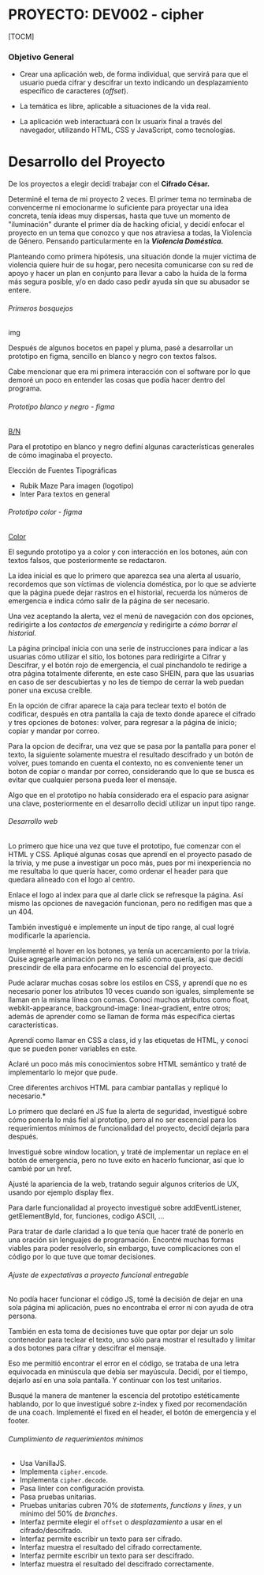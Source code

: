 # PROYECTO: DEV002 - cipher

[TOCM]

### Objetivo General

- Crear una aplicación web, de forma individual, que servirá para que el usuario pueda cifrar y descifrar un texto indicando un desplazamiento específico de caracteres (_offset_).

- La temática es libre, aplicable a situaciones de la vida real.

- La aplicación web interactuará con lx usuarix final a través del navegador, utilizando HTML, CSS y JavaScript, como tecnologías.

# Desarrollo del Proyecto

De los proyectos a elegir decidí trabajar con el **Cifrado César.**

Determiné el tema de mi proyecto 2 veces. El primer tema no terminaba de convencerme ni emocionarme lo suficiente para proyectar una idea concreta, tenía ideas muy dispersas, hasta que tuve un momento de "iluminación" durante el primer día de hacking oficial, y decidí enfocar el proyecto en un tema que conozco y que nos atraviesa a todas, la Violencia de Género. Pensando particularmente en la  ***Violencia Doméstica.***

Planteando como primera hipótesis, una situación donde la mujer víctima de violencia quiere huir de su hogar, pero necesita comunicarse con su red de apoyo y hacer un plan en conjunto para llevar a cabo la huida de la forma más segura posible, y/o en dado caso pedir ayuda sin que su abusador se entere.

######  Primeros bosquejos

img

Después de algunos bocetos en papel y pluma, pasé a desarrollar un prototipo en figma, sencillo en blanco y negro con textos falsos.

Cabe mencionar que era mi primera interacción con el software por lo que demoré un poco en entender las cosas que podía hacer dentro del programa.

######  Prototipo blanco y negro - figma

[B/N](https://www.figma.com/proto/eKPJwxCksMqNQW2Cv0VSr6/PROTOTIPO-BN?page-id=0%3A1&node-id=1%3A3&viewport=102%2C419%2C0.11&scaling=min-zoom)

Para el prototipo en blanco y negro definí algunas características generales de cómo imaginaba el proyecto.

Elección de Fuentes Tipográficas
- Rubik Maze
Para imagen (logotipo)
- Inter
Para textos en general

######  Prototipo color - figma

[Color](https://www.figma.com/proto/qWGaTRWjfUoZXP18C5hMtK/PROTOTIPO-COLOR?page-id=0%3A1&node-id=1%3A3&viewport=170%2C343%2C0.06&scaling=scale-down&starting-point-node-id=1%3A3 "Figma Color")

El segundo prototipo ya a color y con interacción en los botones, aún con textos falsos, que posteriormente se redactaron.

La idea inicial es que lo primero que aparezca sea una alerta al usuario, recordemos que son víctimas de violencia doméstica, por lo que se advierte que la página puede dejar rastros en el historial, recuerda los números de emergencia e indica cómo salir de la página de ser necesario.

Una vez aceptando la alerta, vez el menú de navegación con dos opciones, redirigirte a los *contactos de emergencia* y redirigirte a *cómo borrar el historial.*

La página principal inicia con una serie de instrucciones para indicar a las usuarias cómo utilizar el sitio, los botones para redirigirte a Cifrar y Descifrar, y el botón rojo de emergencia, el cual pinchandolo te redirige a otra página totalmente diferente, en este caso SHEIN, para que las usuarias en caso de ser descubiertas y no les de tiempo de cerrar la web puedan poner una excusa creíble.

En la opción de cifrar aparece la caja para teclear texto el botón de codificar, después en otra pantalla la caja de texto donde aparece el cifrado y tres opciones de botones: volver, para regresar a la página de inicio; copiar y mandar por correo.

Para la opcion de decifrar, una vez que se pasa por la pantalla para poner el texto, la siguiente solamente muestra el resultado descifrado y un botón de volver, pues tomando en cuenta el contexto, no es conveniente tener un boton de copiar o mandar por correo, considerando que lo que se busca es evitar que cualquier persona pueda leer el mensaje.

Algo que en el prototipo no había considerado era el espacio para asignar una clave, posteriormente en el desarrollo decidí utilizar un input tipo range.

###### Desarrollo web

Lo primero que hice una vez que tuve el prototipo, fue comenzar con el HTML y CSS.
Apliqué algunas cosas que aprendí en el proyecto pasado de la trivia, y me puse a investigar un poco más, pues por mi inexperiencia no me resultaba lo que quería hacer, como ordenar el header para que quedara alineado con el logo al centro.

Enlace el logo al index para que al darle click se refresque la página. Así mismo las opciones de navegación funcionan, pero no redifigen mas que a un 404.

También investigué e implemente un input de tipo range, al cual logré modificarle la apariencia.

Implementé el hover en los botones, ya tenía un acercamiento por la trivia. Quise agregarle animación pero no me salió como quería, así que decidí prescindir de ella para enfocarme en lo escencial del proyecto. 

Pude aclarar muchas cosas sobre los estilos en CSS, y aprendí que no es necesario poner los atributos 10 veces cuando son iguales, simplemente se llaman en la misma línea con comas. Conocí muchos atributos como float, webkit-appearance, background-image: linear-gradient, entre otros; además de aprender como se llaman de forma más específica ciertas características.

Aprendí como llamar en CSS a class, id y las etiquetas de HTML, y conocí que se pueden poner variables en este.

Aclaré un poco más mis conocimientos sobre HTML semántico y traté de implementarlo lo mejor que pude.

Cree diferentes archivos HTML para cambiar pantallas y repliqué lo necesario.*

Lo primero que declaré en JS fue la alerta de seguridad, investigué sobre cómo ponerla lo más fiel al prototipo, pero al no ser escencial para los requerimientos mínimos de funcionalidad del proyecto, decidí dejarla para después. 

Investigué sobre window location, y traté de implementar un replace en el botón de emergencia, pero no tuve exito en hacerlo funcionar, así que lo cambié por un href.

Ajusté la apariencia de la web, tratando seguir algunos criterios de UX, usando por ejemplo display flex.

Para darle funcionalidad al proyecto investigué sobre addEventListener, getElementById, for, funciones, codigo ASCII, ...

Para tratar de darle claridad a lo que tenía que hacer traté de ponerlo en una oración sin lenguajes de programación. Encontré muchas formas viables para poder resolverlo, sin embargo, tuve complicaciones con el código por lo que tuve que tomar decisiones.

######  Ajuste de expectativas a proyecto funcional entregable

No podía hacer funcionar el código JS, tomé la decisión de dejar en una sola página mi aplicación, pues no encontraba el error ni con ayuda de otra persona.

También en esta toma de decisiones tuve que optar por dejar un solo contenedor para teclear el texto, uno sólo para mostrar el resultado y limitar a dos botones para cifrar y descifrar el mensaje. 

Eso me permitió encontrar el error en el código, se trataba de una letra equivocada en minúscula que debía ser mayúscula. 
Decidí, por el tiempo, dejarlo así en una sola pantalla. Y continuar con los test unitarios.

Busqué la manera de mantener la escencia del prototipo estéticamente hablando, por lo que investigué sobre z-index y fixed por recomendación de una coach. Implementé el fixed en el header, el botón de emergencia y el footer.

###### Cumplimiento de requerimientos mínimos

- Usa VanillaJS.
- Implementa `cipher.encode`.
- Implementa `cipher.decode`.
- Pasa linter con configuración provista.
- Pasa pruebas unitarias.
- Pruebas unitarias cubren 70% de _statements_, _functions_ y _lines_, y un mínimo del 50% de _branches_.
- Interfaz permite elegir el `offset` o _desplazamiento_ a usar en el cifrado/descifrado.
- Interfaz permite escribir un texto para ser cifrado.
- Interfaz muestra el resultado del cifrado correctamente.
- Interfaz permite escribir un texto para ser descifrado.
- Interfaz muestra el resultado del descifrado correctamente.